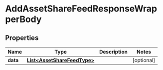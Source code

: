 

# AddAssetShareFeedResponseWrapperBody


## Properties

Name | Type | Description | Notes
------------ | ------------- | ------------- | -------------
**data** | [**List&lt;AssetShareFeedType&gt;**](AssetShareFeedType.md) |  |  [optional]



